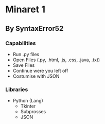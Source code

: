 # Minaret 1
## By SyntaxError52
### Capabilities
 - Run .py files
 - Open Files (.py, .html, .js, .css, .java, .txt)
 - Save Files
 - Continue were you left off
 - Costumise with JSON
### Libraries
 - Python (Lang)
   - Tkinter
   - Subprosses
   - JSON
